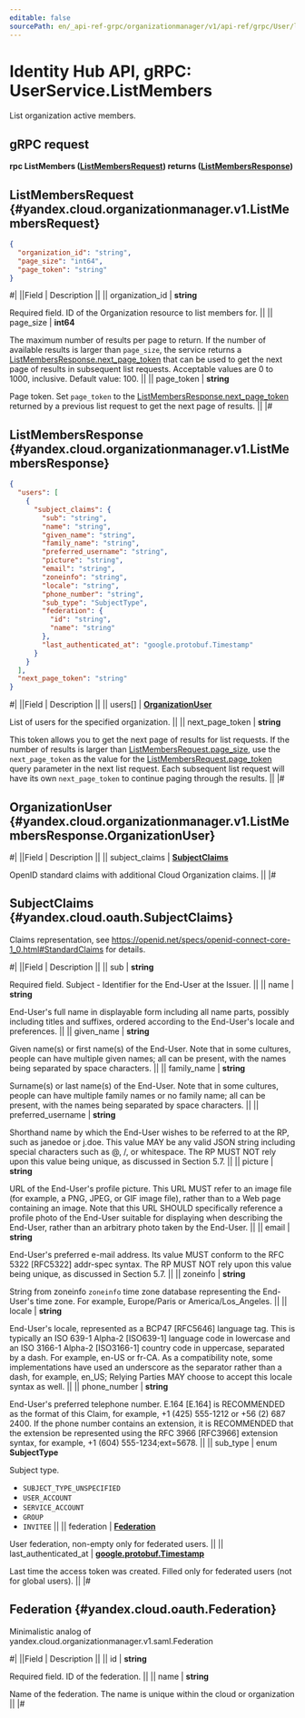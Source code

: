 ```yaml
---
editable: false
sourcePath: en/_api-ref-grpc/organizationmanager/v1/api-ref/grpc/User/listMembers.md
---
```


# Identity Hub API, gRPC: UserService.ListMembers

List organization active members.

## gRPC request

**rpc ListMembers ([ListMembersRequest](#yandex.cloud.organizationmanager.v1.ListMembersRequest)) returns ([ListMembersResponse](#yandex.cloud.organizationmanager.v1.ListMembersResponse))**

## ListMembersRequest {#yandex.cloud.organizationmanager.v1.ListMembersRequest}

```json
{
  "organization_id": "string",
  "page_size": "int64",
  "page_token": "string"
}
```

#|
||Field | Description ||
|| organization_id | **string**

Required field. ID of the Organization resource to list members for. ||
|| page_size | **int64**

The maximum number of results per page to return. If the number of available
results is larger than `page_size`, the service returns a [ListMembersResponse.next_page_token](#yandex.cloud.organizationmanager.v1.ListMembersResponse)
that can be used to get the next page of results in subsequent list requests.
Acceptable values are 0 to 1000, inclusive. Default value: 100. ||
|| page_token | **string**

Page token. Set `page_token`
to the [ListMembersResponse.next_page_token](#yandex.cloud.organizationmanager.v1.ListMembersResponse)
returned by a previous list request to get the next page of results. ||
|#

## ListMembersResponse {#yandex.cloud.organizationmanager.v1.ListMembersResponse}

```json
{
  "users": [
    {
      "subject_claims": {
        "sub": "string",
        "name": "string",
        "given_name": "string",
        "family_name": "string",
        "preferred_username": "string",
        "picture": "string",
        "email": "string",
        "zoneinfo": "string",
        "locale": "string",
        "phone_number": "string",
        "sub_type": "SubjectType",
        "federation": {
          "id": "string",
          "name": "string"
        },
        "last_authenticated_at": "google.protobuf.Timestamp"
      }
    }
  ],
  "next_page_token": "string"
}
```

#|
||Field | Description ||
|| users[] | **[OrganizationUser](#yandex.cloud.organizationmanager.v1.ListMembersResponse.OrganizationUser)**

List of users for the specified organization. ||
|| next_page_token | **string**

This token allows you to get the next page of results for list requests. If the number of results
is larger than [ListMembersRequest.page_size](#yandex.cloud.organizationmanager.v1.ListMembersRequest), use the `next_page_token` as the value
for the [ListMembersRequest.page_token](#yandex.cloud.organizationmanager.v1.ListMembersRequest) query parameter in the next list request.
Each subsequent list request will have its own `next_page_token` to continue paging through the results. ||
|#

## OrganizationUser {#yandex.cloud.organizationmanager.v1.ListMembersResponse.OrganizationUser}

#|
||Field | Description ||
|| subject_claims | **[SubjectClaims](#yandex.cloud.oauth.SubjectClaims)**

OpenID standard claims with additional Cloud Organization claims. ||
|#

## SubjectClaims {#yandex.cloud.oauth.SubjectClaims}

Claims representation, see https://openid.net/specs/openid-connect-core-1_0.html#StandardClaims for details.

#|
||Field | Description ||
|| sub | **string**

Required field. Subject - Identifier for the End-User at the Issuer. ||
|| name | **string**

End-User's full name in displayable form including all name parts, possibly including titles and suffixes, ordered according to the End-User's locale and preferences. ||
|| given_name | **string**

Given name(s) or first name(s) of the End-User. Note that in some cultures, people can have multiple given names; all can be present, with the names being separated by space characters. ||
|| family_name | **string**

Surname(s) or last name(s) of the End-User. Note that in some cultures, people can have multiple family names or no family name; all can be present, with the names being separated by space characters. ||
|| preferred_username | **string**

Shorthand name by which the End-User wishes to be referred to at the RP, such as janedoe or j.doe.
This value MAY be any valid JSON string including special characters such as @, /, or whitespace. The RP MUST NOT rely upon this value being unique, as discussed in Section 5.7. ||
|| picture | **string**

URL of the End-User's profile picture. This URL MUST refer to an image file (for example, a PNG, JPEG, or GIF image file),
rather than to a Web page containing an image. Note that this URL SHOULD specifically reference a profile photo of the End-User suitable for displaying when describing the End-User, rather than an arbitrary photo taken by the End-User. ||
|| email | **string**

End-User's preferred e-mail address. Its value MUST conform to the RFC 5322 [RFC5322] addr-spec syntax.
The RP MUST NOT rely upon this value being unique, as discussed in Section 5.7. ||
|| zoneinfo | **string**

String from zoneinfo `zoneinfo` time zone database representing the End-User's time zone. For example, Europe/Paris or America/Los_Angeles. ||
|| locale | **string**

End-User's locale, represented as a BCP47 [RFC5646] language tag. This is typically an ISO 639-1 Alpha-2 [ISO639-1] language code in lowercase and an ISO 3166-1 Alpha-2 [ISO3166-1] country code in uppercase, separated by a dash.
For example, en-US or fr-CA. As a compatibility note, some implementations have used an underscore as the separator rather than a dash, for example, en_US; Relying Parties MAY choose to accept this locale syntax as well. ||
|| phone_number | **string**

End-User's preferred telephone number. E.164 [E.164] is RECOMMENDED as the format of this Claim, for example, +1 (425) 555-1212 or +56 (2) 687 2400.
If the phone number contains an extension, it is RECOMMENDED that the extension be represented using the RFC 3966 [RFC3966] extension syntax, for example, +1 (604) 555-1234;ext=5678. ||
|| sub_type | enum **SubjectType**

Subject type.

- `SUBJECT_TYPE_UNSPECIFIED`
- `USER_ACCOUNT`
- `SERVICE_ACCOUNT`
- `GROUP`
- `INVITEE` ||
|| federation | **[Federation](#yandex.cloud.oauth.Federation)**

User federation, non-empty only for federated users. ||
|| last_authenticated_at | **[google.protobuf.Timestamp](https://developers.google.com/protocol-buffers/docs/reference/google.protobuf#timestamp)**

Last time the access token was created. Filled only for federated users (not for global users). ||
|#

## Federation {#yandex.cloud.oauth.Federation}

Minimalistic analog of yandex.cloud.organizationmanager.v1.saml.Federation

#|
||Field | Description ||
|| id | **string**

Required field. ID of the federation. ||
|| name | **string**

Name of the federation. The name is unique within the cloud or organization ||
|#